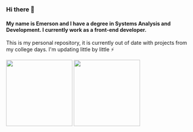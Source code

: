 ### Hi there 👋
#### My name is Emerson and I have a degree in Systems Analysis and Development. I currently work as a front-end developer.
This is my personal repository, it is currently out of date with projects from my college days. I'm updating little by little ⚡

<div>
  <img height="180" src="https://github-readme-stats.vercel.app/api?username=emersonv25&show_icons=true&theme=onedark&count_private=true"/>
  <img height="180" src="https://github-readme-stats.vercel.app/api/top-langs/?username=emersonv25&hide=TeX&langs_count=10&theme=onedark&layout=compact&langs_count=7)](https://github.com/anuraghazra/github-readme-stats"/>
</div>

<!--
**emersonv25/emersonv25** is a ✨ _special_ ✨ repository because its `README.md` (this file) appears on your GitHub profile.

Here are some ideas to get you started:

- 🔭 I’m currently working on ...
- 🌱 I’m currently learning ...
- 👯 I’m looking to collaborate on ...
- 🤔 I’m looking for help with ...
- 💬 Ask me about ...
- 📫 How to reach me: ...
- 😄 Pronouns: ...
- ⚡ Fun fact: ...
-->
